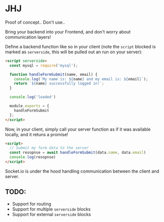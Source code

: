 # JHJ

Proof of concept.. Don't use..

Bring your backend into your Frontend, and don't worry about communication layers!

Define a backend function like so in your client (note the `script` blocked is marked as `serverside`, this will be pulled out an run on your server):

```html
<script serverside>
  const mysql = require('mysql');

  function handleFormSubmit(name, email) {
    console.log(`My name is: ${name} and my email is: ${email}`);
    return `${name} successfully logged in!`;
  }

  console.log('loaded')

  module.exports = {
    handleFormSubmit
  };
</script>
```

Now, in your client, simply call your server function as if it was available locally, and it retuns a promise!

```html
<script>
  // Submit my form data to the server
  const resopnse = await handleFormSubmit(data.name, data.email)
  console.log(resopnse)
</script>
```

Socket.io is under the hood handling communication between the client and server.

## TODO:
- Support for routing
- Support for multiple `serverside` blocks
- Support for external `serverside` blocks
